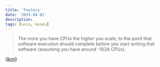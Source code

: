 ```yaml
---
title: 'Foolery'
date: '2015-04-01'
description:
tags: [unix, muses]
---
```


> The more you have CPUs the higher you scale, to the point that software execution should complete before you start writing that software (assuming you have around -1024 CPUs).

([lkml](https://lkml.org/lkml/2015/3/31/994))
